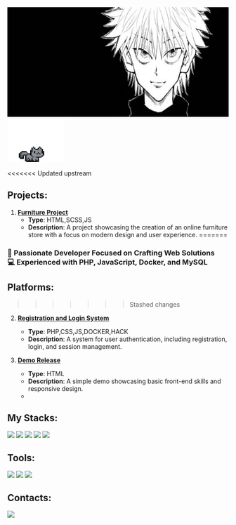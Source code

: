 <a href="https://github.com/Frayero4ek">
  <img src="https://github.com/Frayero4ek/Frayero4ek/blob/main/assets/3ae2be78c25d7ac62ca3e537dcc78bd9.jpg"height="250" width="850"/>
</a>

<a href="https://github.com/Frayero4ek/Frayero4ek/blob/main/assets/pixel-cat.gif">
  <img src="https://github.com/Frayero4ek/Frayero4ek/blob/main/assets/pixel-cat.gif" alt="Pixel Cat Sticker" width="130" height="100" />
</a>

<<<<<<< Updated upstream
## Projects:

1. **[Furniture Project](https://github.com/Frayero4ek/furniture-project)**  
   - **Type**: HTML,SCSS,JS 
   - **Description**: A project showcasing the creation of an online furniture store with a focus on modern design and user experience.
=======



### 🚀 Passionate Developer Focused on Crafting Web Solutions<br>💻 Experienced with PHP, JavaScript, Docker, and MySQL


## Platforms:
>>>>>>> Stashed changes

2. **[Registration and Login System](https://github.com/Frayero4ek/Registration-and-Login-System)**  
   - **Type**: PHP,CSS,JS,DOCKER,HACK  
   - **Description**: A system for user authentication, including registration, login, and session management.

3. **[Demo Release](https://github.com/Frayero4ek/DemoRelease)**  
   - **Type**: HTML  
   - **Description**: A simple demo showcasing basic front-end skills and responsive design.
   - 
## My Stacks:
<div>
<img src="https://img.shields.io/badge/HTML-010101?style=for-the-badge&logo=html5&logoColor=yellow" />
<img src="https://img.shields.io/badge/CSS-010101?style=for-the-badge&logo=css3&logoColor=2965F1" />
<img src="https://img.shields.io/badge/JavaScript-010101?style=for-the-badge&logo=javascript&logoColor=yellow" />
<img src="https://img.shields.io/badge/TypeScript-010101?style=for-the-badge&logo=typescript&logoColor=3178C6" />
<img src="https://img.shields.io/badge/PHP-010101?style=for-the-badge&logo=php&logoColor=8892BF" />

<div/>


 
## Tools:
<div>
  <img src="https://img.shields.io/badge/Docker-010101?style=for-the-badge&logo=docker&logoColor=2496ED" />
  <img src="https://img.shields.io/badge/Git-010101?style=for-the-badge&logo=git&logoColor=F05032" />
  <img src="https://img.shields.io/badge/MySQL-010101?style=for-the-badge&logo=mysql&logoColor=4479A1" />

</div>

## Contacts:

<a href="https://t.me/LazyDevvv" target="_blank">
  <img src="https://img.shields.io/badge/Telegram-010101?style=for-the-badge&logo=telegram&logoColor=26A5E4" />
</a>

